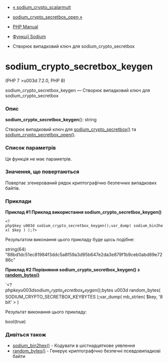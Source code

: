 - [« sodium_crypto_scalarmult](function.sodium-crypto-scalarmult.md)
- [sodium_crypto_secretbox_open
»](function.sodium-crypto-secretbox-open.md)

- [PHP Manual](index.md)
- [Функції Sodium](ref.sodium.md)
- Створює випадковий ключ для sodium_crypto_secretbox

# sodium_crypto_secretbox_keygen

(PHP 7 \>u003d 7.2.0, PHP 8)

sodium_crypto_secretbox_keygen — Створює випадковий ключ для
sodium_crypto_secretbox

### Опис

**sodium_crypto_secretbox_keygen**(): string

Створює випадковий ключ для
[sodium_crypto_secretbox()](function.sodium-crypto-secretbox.md) та
[sodium_crypto_secretbox_open()](function.sodium-crypto-secretbox-open.md).

### Список параметрів

Ця функція не має параметрів.

### Значення, що повертаються

Повертає згенерований рядок криптографічно безпечних випадкових
байтів.

### Приклади

**Приклад #1 Приклад використання **sodium_crypto_secretbox_keygen()****

` <?php$key u003d sodium_crypto_secretbox_keygen();var_dump( sodium_bin2hex( $key ) );?> `

Результатом виконання цього прикладу буде щось подібне:

string(64) "88bd1dc51ec81984f3ddc5a8f59a3d95b647e2da3e879f1b9ceb0abd89e7286c"

**Приклад #2 Порівняння **sodium_crypto_secretbox_keygen()** з
[random_bytes()](function.random-bytes.md)**

`<?php$key u003d sodium_crypto_secretbox_keygen();$bytes u003d random_bytes( SODIUM_CRYPTO_SECRETBOX_KEYBYTES );var_dump( mb_strlen( $key, '8bit' > )

Результат виконання цього прикладу:

bool(true)

### Дивіться також

- [sodium_bin2hex()](function.sodium-bin2hex.md) - Кодувати в
шістнадцяткове уявлення
- [random_bytes()](function.random-bytes.md) - Генерує
криптографічно безпечні псевдовипадкові байти
